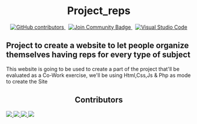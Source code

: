 <h1 align="center"> Project_reps</h1>

<div align="center">
    <a href="https://github.com/abhisheknaiidu/awesome-github-profile-readme/graphs/contributors">
        <img alt="GitHub contributors" src="https://img.shields.io/github/contributors/GigiClandestino/project_reps?color=2b9348">
    </a>
    &nbsp
    <a href="https://discord.gg/bWTznth94D">
        <img src="https://img.shields.io/discord/1195772333382717532?style=flat&label=Join%20Community&color=7289DA" alt="Join Community Badge"/>
    </a>
    &nbsp
    <a href="https://code.visualstudio.com/">
        <img src="https://img.shields.io/badge/Visual%20Studio%20Code-007ACC?logo=visualstudiocode&logoColor=fff&style=plastic" alt="Visual Studio Code">
    </a>
</div>

<h2 > Project to create a website to let people organize themselves having reps for every type of subject</h2>
<p >This website is going to be used to create a part of the project that'll be evaluated as a Co-Work exercise, we'll be using Html,Css,Js & Php as mode to create the Site</p>

<h2 align="center"> Contributors</h2>
<div>
    <a href="https://github.com/CICCIOSGAMINO/exide_vasche/graphs/contributors">
        <img src="https://contrib.rocks/image?repo=CICCIOSGAMINO/exide_vasche" />
    </a>
    <a href="https://github.com/GigiClandestino/project_reps/graphs/contributors">
        <img src="https://contrib.rocks/image?repo=GigiClandestino/project_reps" />
    </a>
    <a href="https://github.com/DuilioSeghezzi/personal-portfolio/graphs/contributors">
        <img src="https://contrib.rocks/image?repo=DuilioSeghezzi/personal-portfolio" />
    </a>
    <a href="https://github.com/Paldo70/gigiTerrone/graphs/contributors">
        <img src="https://contrib.rocks/image?repo=Paldo70/gigiTerrone" />
    </a>
</div>
